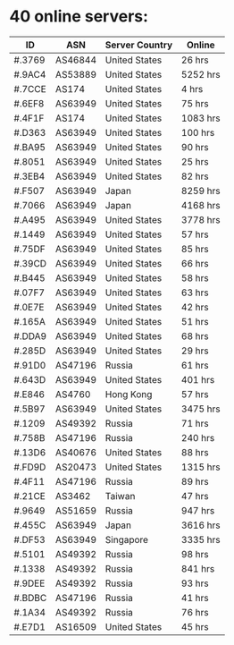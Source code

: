 # 40 online servers:

| ID | ASN | Server Country | Online |
| ------ | ------ | ------ | ------ |
| #.3769 | AS46844 | United States | 26 hrs |
| #.9AC4 | AS53889 | United States | 5252 hrs |
| #.7CCE | AS174 | United States | 4 hrs |
| #.6EF8 | AS63949 | United States | 75 hrs |
| #.4F1F | AS174 | United States | 1083 hrs |
| #.D363 | AS63949 | United States | 100 hrs |
| #.BA95 | AS63949 | United States | 90 hrs |
| #.8051 | AS63949 | United States | 25 hrs |
| #.3EB4 | AS63949 | United States | 82 hrs |
| #.F507 | AS63949 | Japan | 8259 hrs |
| #.7066 | AS63949 | Japan | 4168 hrs |
| #.A495 | AS63949 | United States | 3778 hrs |
| #.1449 | AS63949 | United States | 57 hrs |
| #.75DF | AS63949 | United States | 85 hrs |
| #.39CD | AS63949 | United States | 66 hrs |
| #.B445 | AS63949 | United States | 58 hrs |
| #.07F7 | AS63949 | United States | 63 hrs |
| #.0E7E | AS63949 | United States | 42 hrs |
| #.165A | AS63949 | United States | 51 hrs |
| #.DDA9 | AS63949 | United States | 68 hrs |
| #.285D | AS63949 | United States | 29 hrs |
| #.91D0 | AS47196 | Russia | 61 hrs |
| #.643D | AS63949 | United States | 401 hrs |
| #.E846 | AS4760 | Hong Kong | 57 hrs |
| #.5B97 | AS63949 | United States | 3475 hrs |
| #.1209 | AS49392 | Russia | 71 hrs |
| #.758B | AS47196 | Russia | 240 hrs |
| #.13D6 | AS40676 | United States | 88 hrs |
| #.FD9D | AS20473 | United States | 1315 hrs |
| #.4F11 | AS47196 | Russia | 89 hrs |
| #.21CE | AS3462 | Taiwan | 47 hrs |
| #.9649 | AS51659 | Russia | 947 hrs |
| #.455C | AS63949 | Japan | 3616 hrs |
| #.DF53 | AS63949 | Singapore | 3335 hrs |
| #.5101 | AS49392 | Russia | 98 hrs |
| #.1338 | AS49392 | Russia | 841 hrs |
| #.9DEE | AS49392 | Russia | 93 hrs |
| #.BDBC | AS47196 | Russia | 41 hrs |
| #.1A34 | AS49392 | Russia | 76 hrs |
| #.E7D1 | AS16509 | United States | 45 hrs |

